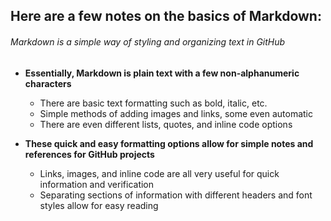 ## Here are a few notes on the basics of Markdown:

###### Markdown is a simple way of styling and organizing text in GitHub
  - **Essentially, Markdown is plain text with a few non-alphanumeric characters**
    - There are basic text formatting such as bold, italic, etc. 
    - Simple methods of adding images and links, some even automatic 
    - There are even different lists, quotes, and inline code options
    
- **These quick and easy formatting options allow for simple notes and references for GitHub projects**
  - Links, images, and inline code are all very useful for quick information and verification
  - Separating sections of information with different headers and font styles allow for easy reading 
